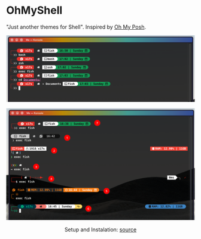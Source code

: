 # OhMyShell

"Just another themes for Shell".  Inspired by [Oh My Posh](https://github.com/jandedobbeleer/oh-my-posh).

<div align="center"> 

![SE](https://github.com/deka1918/OhMyShell/blob/main/SE.png?raw=true)

![tested fedora](https://github.com/deka1918/OhMyShell/blob/main/tested%20fedora.png?raw=true)


Setup and Instalation: [source](https://telegra.ph/Getting-fun-with-oh-my-posh-on-linux-11-08)

</div>

